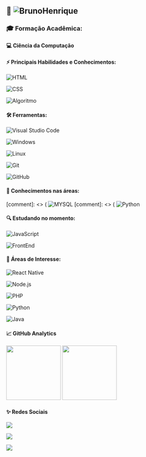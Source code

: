 ## 👔 ![BrunoHenrique](https://img.shields.io/badge/%20-EU%20SOU%20O%20BRUNO%20HENRIQUE!-ORANGE) 


### 🎓 Formação Acadêmica:

#### 💻 Ciência da Computação

<p>

#### ⚡ Principais Habilidades e Conhecimentos:

![HTML](https://img.shields.io/badge/-HTML-05122A?style=for-the-badge&logo=html5)&nbsp;

![CSS](https://img.shields.io/badge/-CSS-05122A?style=for-the-badge&logo=CSS3&logoColor=1572B6)&nbsp;

![Algoritmo](https://img.shields.io/badge/-Algoritmos-05122A?style=for-the-badge&logo=algoritmos)&nbsp;

#### 🛠 Ferramentas:

![Visual Studio Code](https://img.shields.io/badge/-Visual%20Studio%20Code-05122A?style=for-the-badge&logo=visual-studio-code&logoColor=007ACC)&nbsp;

![Windows](https://img.shields.io/badge/-Windows-05122A?style=for-the-badge&logo=windows)&nbsp;

![Linux](https://img.shields.io/badge/-linux-05122a?style=for-the-badge&logo=linux)&nbsp;

![Git](https://img.shields.io/badge/-Git-05122A?style=for-the-badge&logo=git)&nbsp;

![GitHub](https://img.shields.io/badge/-GitHub-05122A?style=for-the-badge&logo=github)&nbsp;  

#### 🎯 Conhecimentos nas áreas:

[comment]: <> ( ![MYSQL](https://img.shields.io/badge/-MYSQL-05122A?style=for-the-badge&logo=MYSQL;)
[comment]: <> ( ![Python](https://img.shields.io/badge/-Python-05122A?style=for-the-badge&logo=python)

#### 🔍 Estudando no momento:

![JavaScript](https://img.shields.io/badge/-JavaScript-05122A?style=for-the-badge&logo=javascript)&nbsp;

![FrontEnd](https://img.shields.io/badge/-FrontEnd-05122A?style=for-the-badge&logo=frontend)&nbsp;


#### 🚀 Áreas de Interesse:

![React Native](https://img.shields.io/badge/-React_native-05122A?style=for-the-badge&logo=react)&nbsp;

![Node.js](https://img.shields.io/badge/-Node.js-05122A?style=for-the-badge&logo=node.js)&nbsp;

![PHP](https://img.shields.io/badge/-PHP-05122A?style=for-the-badge&logo=php)&nbsp;

![Python](https://img.shields.io/badge/-Python-05122A?style=for-the-badge&logo=python)&nbsp;

![Java](https://img.shields.io/badge/-JAVA-05122A?style=for-the-badge&logo=java)&nbsp;



#### 📈 GitHub Analytics

<p align="left">
  <img height="145em" src="https://github-readme-stats-eight-theta.vercel.app/api?username=brunohenriquecontente&show_icons=true&theme=highcontrast"/>

  <img height="145em" src="https://github-readme-stats-eight-theta.vercel.app/api/top-langs/?username=brunohenriquecontente&layout=compact&langs_count=8&theme=highcontrast"/>
</p>

#### ✨ Redes Sociais

<a href="https://www.linkedin.com/in/brunohenriquecontente/" target="_blank"><img src="https://img.shields.io/badge/-Bruno Henrique-0077B5?style=for-the-badge&logo=Linkedin&logoColor=white"/></a>

<a href="mailto:brunohenriquecontente@gmail.com" target="_blank"><img src="https://img.shields.io/badge/-brunohenriquecontente@gmail.com-0078D4?style=for-the-badge&logo=microsoft-outlook&logoColor=white"/></a>

<a href="https://instagram.com/brunohenriquecontente" target="_blank"><img src="https://img.shields.io/badge/-@brunohenriquecontente-C13584?style=for-the-badge&logo=Instagram&logoColor=white"/></a>

